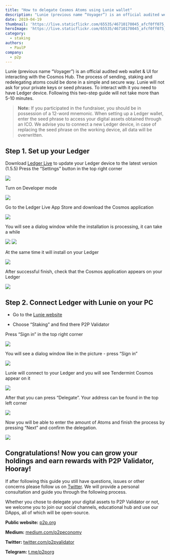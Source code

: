 ```yaml
---
title: "How to delegate Cosmos Atoms using Lunie wallet"
description: "Lunie (previous name “Voyager”) is an official audited web wallet and UI for interacting with the Cosmos Hub. The process of sending, staking and redelegating atoms could be done in a simple and secure way."
date: 2019-04-19
thumbnail: 'https://live.staticflickr.com/65535/46710170045_afcf0ff075_h.jpg'
heroImage: 'https://live.staticflickr.com/65535/46710170045_afcf0ff075_h.jpg'
category:
  - staking
authors: 
  - PaulP
company: 
  - p2p
---
```


Lunie (previous name “Voyager”) is an official audited web wallet & UI for interacting with the Cosmos Hub. The process of sending, staking and redelegating atoms could be done in a simple and secure way. Lunie will not ask for your private keys or seed phrases. To interact with it you need to have Ledger device. Following this two-step guide will not take more than 5-10 minutes. 

> **Note:** If you participated in the fundraiser, you should be in possession of a 12-word mnemonic. When setting up a Ledger  wallet, enter the seed phrase to access your digital assets obtained through an ICO. 
> We advise you to connect a new Ledger device, in case of replacing the seed phrase on the working device, all data will be overwritten.


## Step 1.  Set up your Ledger


Download [Ledger Live](https://shop.ledger.com/pages/ledger-live) to update your Ledger device to the latest version (1.5.5)
Press the “Settings” button in the top right corner

![](https://live.staticflickr.com/65535/47628279761_3027f0158b_h.jpg)

Turn on Developer mode 

![](https://live.staticflickr.com/65535/47628279741_238cfab42e_h.jpg)

Go to the Ledger Live App Store and download the Cosmos application

![](https://live.staticflickr.com/65535/47628332471_9221db3e07_h.jpg)

You will see a dialog window while the installation is processing, it can take a while

![](https://live.staticflickr.com/65535/46712855215_009a42d926_b.jpg)
![](https://live.staticflickr.com/65535/46712855285_11acd4befd_h.jpg)

At the same time it will install on your Ledger

![](https://live.staticflickr.com/65535/47575631902_f0cd4d23c2_b.jpg)

After successful finish, check that the Cosmos application appears on your Ledger

![](https://live.staticflickr.com/65535/47628332511_8d3aa7a405_b.jpg)

## Step 2. Connect Ledger with Lunie on your PC


- Go to the [Lunie website](https://lunie.io)

- Choose “Staking” and find there P2P Validator

Press “Sign in” in the top right corner

![](https://live.staticflickr.com/65535/46904053864_2822b78b95_h.jpg)

You will see a dialog window like in the picture - press “Sign in”

![](https://live.staticflickr.com/65535/47628279701_fe271e3aee_z.jpg)

Lunie will connect to your Ledger and you will see Tendermint Cosmos appear on it
 
![](https://live.staticflickr.com/65535/47628332351_fd36600c2c_z.jpg)

After that you can press “Delegate”. Your address can be found in the top left corner

![](https://live.staticflickr.com/65535/47575632072_514768ebda_z.jpg)

Now you will be able to enter the amount of Atoms and finish the process by pressing “Next” and confirm the delegation.

![](https://live.staticflickr.com/65535/46712855315_7022304640_z.jpg)


## Congratulations! Now you can grow your holdings and earn rewards with P2P Validator, Hooray!


If after following this guide you still have questions, issues or other concerns please follow us on [Twitter](https://twitter.com/p2pvalidator). We will provide a personal consultation and guide you through the following process. 

Whether you chose to delegate your digital assets to P2P Validator or not, we welcome you to join our social channels, educational hub and use our DApps, all of which will be open-source.

**Public website:** [p2p.org](https://p2p.org/?utm_source=lunie_post&utm_medium=creds_link&utm_campaign=blog)

**Medium:** [medium.com/p2peconomy](http://medium.com/p2peconomy)

**Twitter:** [twitter.com/p2pvalidator](http://twitter.com/p2pvalidator)

**Telegram:** [t.me/p2porg](http://t.me/p2porg)
